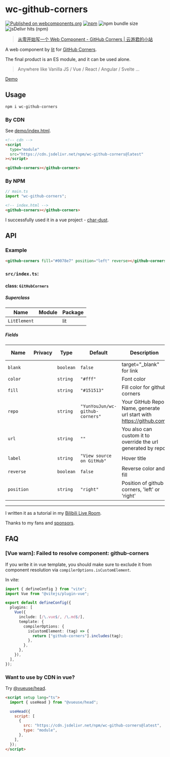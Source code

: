 # wc-github-corners

[![Published on webcomponents.org](https://img.shields.io/badge/webcomponents.org-published-blue.svg)](https://www.webcomponents.org/element/wc-github-corners)
[![npm](https://img.shields.io/npm/v/wc-github-corners)](https://www.npmjs.com/package/wc-github-corners)
![npm bundle size](https://img.shields.io/bundlephobia/minzip/wc-github-corners)
![jsDelivr hits (npm)](https://img.shields.io/jsdelivr/npm/hy/wc-github-corners)

> [从零开始写一个 Web Component - GitHub Corners | 云游君的小站](https://www.yunyoujun.cn/posts/how-to-write-a-web-component/)

A web component by [lit](https://github.com/lit/lit) for [GitHub Corners](https://github.com/tholman/github-corners).

The final product is an ES module, and it can be used alone.

> Anywhere like Vanilla JS / Vue / React / Angular / Svelte ...

[Demo](https://www.yunyoujun.cn/wc-github-corners/)

<!--
```html
<custom-element-demo>
  <template>
    <script
      type="module"
      src="https://cdn.jsdelivr.net/npm/wc-github-corners@latest"
    ></script>
    <link rel="import" href="github-corners.html" />
    <github-corners></github-corners>
  </template>
</custom-element-demo>
```
-->

## Usage

```bash
npm i wc-github-corners
```

### By CDN

See [demo/index.html](./demo/index.html).

```html
<!-- cdn -->
<script
  type="module"
  src="https://cdn.jsdelivr.net/npm/wc-github-corners@latest"
></script>

<github-corners></github-corners>
```

### By NPM

```ts
// main.ts
import "wc-github-corners";
```

```html
<!-- index.html -->
<github-corners></github-corners>
```

I successfully used it in a vue project - [char-dust](https://github.com/YunYouJun/char-dust).

## API

### Example

```html
<github-corners fill="#0078e7" position="left" reverse></github-corners>
```

<!-- wc-api:start -->
<!-- prettier-ignore-start -->
<!-- markdownlint-disable -->
### `src/index.ts`:

#### class: `GitHubCorners`

##### Superclass

| Name         | Module | Package |
| ------------ | ------ | ------- |
| `LitElement` |        | lit     |

##### Fields

| Name       | Privacy | Type      | Default                         | Description                                                          | Inherited From |
| ---------- | ------- | --------- | ------------------------------- | -------------------------------------------------------------------- | -------------- |
| `blank`    |         | `boolean` | `false`                         | target="_blank" for link                                             |                |
| `color`    |         | `string`  | `"#fff"`                        | Font color                                                           |                |
| `fill`     |         | `string`  | `"#151513"`                     | Fill color for github corners                                        |                |
| `repo`     |         | `string`  | `"YunYouJun/wc-github-corners"` | Your GitHub Repo Name, generate url start with <https://github.com>. |                |
| `url`      |         | `string`  | `""`                            | You also can custom it to override the url generated by repo.        |                |
| `label`    |         | `string`  | `"View source on GitHub"`       | Hover title                                                          |                |
| `reverse`  |         | `boolean` | `false`                         | Reverse color and fill                                               |                |
| `position` |         | `string`  | `"right"`                       | Position of github corners, 'left' or 'right'                        |                |

<hr/>

<!-- markdownlint-restore -->
<!-- prettier-ignore-end -->
<!-- wc-api:end -->

I written it as a tutorial in my [Bilibili Live Room](https://live.bilibili.com/822719).

Thanks to my fans and [sponsors](https://sponsors.yunyoujun.cn/).

## FAQ

### [Vue warn]: Failed to resolve component: github-corners

If you write it in vue template, you should make sure to exclude it from component resolution via `compilerOptions.isCustomElement`.

In vite:

```ts
import { defineConfig } from "vite";
import Vue from "@vitejs/plugin-vue";

export default defineConfig({
  plugins: [
    Vue({
      include: [/\.vue$/, /\.md$/],
      template: {
        compilerOptions: {
          isCustomElement: (tag) => {
            return ["github-corners"].includes(tag);
          },
        },
      },
    }),
  ],
});
```

### Want to use by CDN in vue?

Try [@vueuse/head](https://github.com/vueuse/head).

```html
<script setup lang="ts">
  import { useHead } from "@vueuse/head";

  useHead({
    script: [
      {
        src: "https://cdn.jsdelivr.net/npm/wc-github-corners@latest",
        type: "module",
      },
    ],
  });
</script>
```
